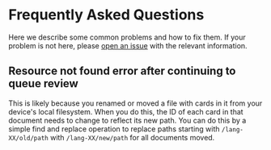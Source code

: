 # Frequently Asked Questions

Here we describe some common problems and how to fix them.
If your problem is not here, please [open an issue](https://github.com/quantum9innovation/proto/issues/new) with the relevant information.

## Resource not found error after continuing to queue review

This is likely because you renamed or moved a file with cards in it from your device's local filesystem.
When you do this, the ID of each card in that document needs to change to reflect its new path.
You can do this by a simple find and replace operation to replace paths starting with `/lang-XX/old/path` with `/lang-XX/new/path` for all documents moved.

